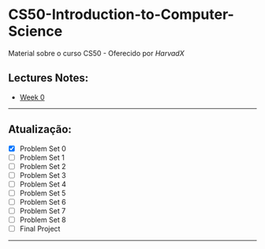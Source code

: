 # CS50-Introduction-to-Computer-Science

Material sobre o curso CS50 - Oferecido por *HarvadX*

## Lectures Notes:

* [Week 0](https://cs50.harvard.edu/x/2020/notes/0/)

---

## Atualização:

- [x] Problem Set 0
- [ ] Problem Set 1
- [ ] Problem Set 2
- [ ] Problem Set 3
- [ ] Problem Set 4
- [ ] Problem Set 5
- [ ] Problem Set 6
- [ ] Problem Set 7
- [ ] Problem Set 8
- [ ] Final Project

---
